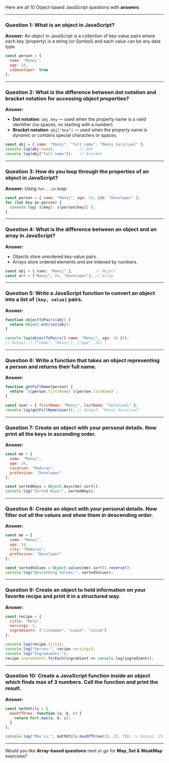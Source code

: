 Here are all 10 Object-based JavaScript questions with **answers**:

---

### **Question 1: What is an object in JavaScript?**

**Answer:**
An object in JavaScript is a collection of key-value pairs where each key (property) is a string (or Symbol) and each value can be any data type.

```js
const person = {
  name: "Manoj",
  age: 24,
  isDeveloper: true
};
```

---

### **Question 2: What is the difference between dot notation and bracket notation for accessing object properties?**

**Answer:**

* **Dot notation**: `obj.key` — used when the property name is a valid identifier (no spaces, no starting with a number).
* **Bracket notation**: `obj["key"]` — used when the property name is dynamic or contains special characters or spaces.

```js
const obj = { name: "Manoj", "full name": "Manoj Surulivel" };
console.log(obj.name);           // Dot
console.log(obj["full name"]);   // Bracket
```

---

### **Question 3: How do you loop through the properties of an object in JavaScript?**

**Answer:**
Using `for...in` loop:

```js
const person = { name: "Manoj", age: 24, job: "Developer" };
for (let key in person) {
  console.log(`${key}: ${person[key]}`);
}
```

---

### **Question 4: What is the difference between an object and an array in JavaScript?**

**Answer:**

* Objects store unordered key-value pairs.
* Arrays store ordered elements and are indexed by numbers.

```js
const obj = { name: "Manoj" };          // Object
const arr = ["Manoj", 24, "Developer"]; // Array
```

---

### **Question 5: Write a JavaScript function to convert an object into a list of `[key, value]` pairs.**

**Answer:**

```js
function objectToPairs(obj) {
  return Object.entries(obj);
}

console.log(objectToPairs({ name: "Manoj", age: 24 }));
// Output: [ ["name", "Manoj"], ["age", 24] ]
```

---

### **Question 6: Write a function that takes an object representing a person and returns their full name.**

**Answer:**

```js
function getFullName(person) {
  return `${person.firstName} ${person.lastName}`;
}

const user = { firstName: "Manoj", lastName: "Surulivel" };
console.log(getFullName(user)); // Output: "Manoj Surulivel"
```

---

### **Question 7: Create an object with your personal details. Now print all the keys in ascending order.**

**Answer:**

```js
const me = {
  name: "Manoj",
  age: 24,
  location: "Madurai",
  profession: "Developer"
};

const sortedKeys = Object.keys(me).sort();
console.log("Sorted Keys:", sortedKeys);
```

---

### **Question 8: Create an object with your personal details. Now filter out all the values and show them in descending order.**

**Answer:**

```js
const me = {
  name: "Manoj",
  age: 24,
  city: "Madurai",
  profession: "Developer"
};

const sortedValues = Object.values(me).sort().reverse();
console.log("Descending Values:", sortedValues);
```

---

### **Question 9: Create an object to hold information on your favorite recipe and print it in a structured way.**

**Answer:**

```js
const recipe = {
  title: "Mole",
  servings: 2,
  ingredients: ["cinnamon", "cumin", "cocoa"]
};

console.log(recipe.title);
console.log("Serves:", recipe.servings);
console.log("Ingredients:");
recipe.ingredients.forEach(ingredient => console.log(ingredient));
```

---

### **Question 10: Create a JavaScript function inside an object which finds max of 3 numbers. Call the function and print the result.**

**Answer:**

```js
const mathUtils = {
  maxOfThree: function (a, b, c) {
    return Math.max(a, b, c);
  }
};

console.log("Max is:", mathUtils.maxOfThree(10, 25, 7)); // Output: 25
```

---

Would you like **Array-based questions** next or go for **Map, Set & WeakMap** exercises?
